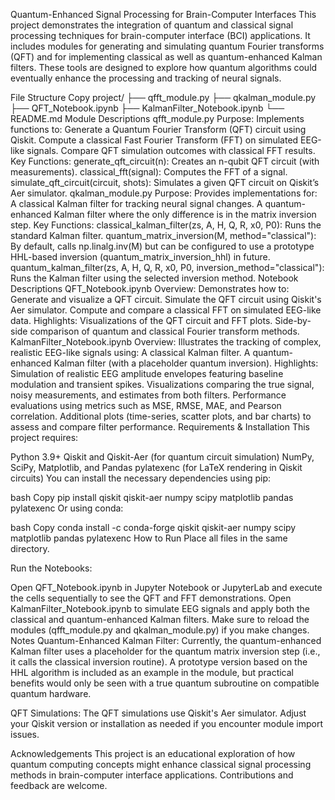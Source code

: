 Quantum-Enhanced Signal Processing for Brain-Computer Interfaces
This project demonstrates the integration of quantum and classical signal processing techniques for brain-computer interface (BCI) applications. It includes modules for generating and simulating quantum Fourier transforms (QFT) and for implementing classical as well as quantum-enhanced Kalman filters. These tools are designed to explore how quantum algorithms could eventually enhance the processing and tracking of neural signals.

File Structure
Copy
project/
├── qfft_module.py
├── qkalman_module.py
├── QFT_Notebook.ipynb
├── KalmanFilter_Notebook.ipynb
└── README.md
Module Descriptions
qfft_module.py
Purpose:
Implements functions to:
Generate a Quantum Fourier Transform (QFT) circuit using Qiskit.
Compute a classical Fast Fourier Transform (FFT) on simulated EEG-like signals.
Compare QFT simulation outcomes with classical FFT results.
Key Functions:
generate_qft_circuit(n): Creates an n-qubit QFT circuit (with measurements).
classical_fft(signal): Computes the FFT of a signal.
simulate_qft_circuit(circuit, shots): Simulates a given QFT circuit on Qiskit’s Aer simulator.
qkalman_module.py
Purpose:
Provides implementations for:
A classical Kalman filter for tracking neural signal changes.
A quantum-enhanced Kalman filter where the only difference is in the matrix inversion step.
Key Functions:
classical_kalman_filter(zs, A, H, Q, R, x0, P0): Runs the standard Kalman filter.
quantum_matrix_inversion(M, method="classical"): By default, calls np.linalg.inv(M) but can be configured to use a prototype HHL-based inversion (quantum_matrix_inversion_hhl) in future.
quantum_kalman_filter(zs, A, H, Q, R, x0, P0, inversion_method="classical"): Runs the Kalman filter using the selected inversion method.
Notebook Descriptions
QFT_Notebook.ipynb
Overview:
Demonstrates how to:
Generate and visualize a QFT circuit.
Simulate the QFT circuit using Qiskit's Aer simulator.
Compute and compare a classical FFT on simulated EEG-like data.
Highlights:
Visualizations of the QFT circuit and FFT plots.
Side-by-side comparison of quantum and classical Fourier transform methods.
KalmanFilter_Notebook.ipynb
Overview:
Illustrates the tracking of complex, realistic EEG-like signals using:
A classical Kalman filter.
A quantum-enhanced Kalman filter (with a placeholder quantum inversion).
Highlights:
Simulation of realistic EEG amplitude envelopes featuring baseline modulation and transient spikes.
Visualizations comparing the true signal, noisy measurements, and estimates from both filters.
Performance evaluations using metrics such as MSE, RMSE, MAE, and Pearson correlation.
Additional plots (time-series, scatter plots, and bar charts) to assess and compare filter performance.
Requirements & Installation
This project requires:

Python 3.9+
Qiskit and Qiskit-Aer (for quantum circuit simulation)
NumPy, SciPy, Matplotlib, and Pandas
pylatexenc (for LaTeX rendering in Qiskit circuits)
You can install the necessary dependencies using pip:

bash
Copy
pip install qiskit qiskit-aer numpy scipy matplotlib pandas pylatexenc
Or using conda:

bash
Copy
conda install -c conda-forge qiskit qiskit-aer numpy scipy matplotlib pandas pylatexenc
How to Run
Place all files in the same directory.

Run the Notebooks:

Open QFT_Notebook.ipynb in Jupyter Notebook or JupyterLab and execute the cells sequentially to see the QFT and FFT demonstrations.
Open KalmanFilter_Notebook.ipynb to simulate EEG signals and apply both the classical and quantum-enhanced Kalman filters. Make sure to reload the modules (qfft_module.py and qkalman_module.py) if you make changes.
Notes
Quantum-Enhanced Kalman Filter:
Currently, the quantum-enhanced Kalman filter uses a placeholder for the quantum matrix inversion step (i.e., it calls the classical inversion routine). A prototype version based on the HHL algorithm is included as an example in the module, but practical benefits would only be seen with a true quantum subroutine on compatible quantum hardware.

QFT Simulations:
The QFT simulations use Qiskit's Aer simulator. Adjust your Qiskit version or installation as needed if you encounter module import issues.

Acknowledgements
This project is an educational exploration of how quantum computing concepts might enhance classical signal processing methods in brain-computer interface applications. Contributions and feedback are welcome.


